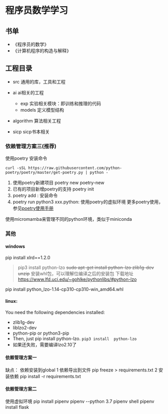# 程序员数学学习

## 书单

* 《程序员的数学》
* 《计算机程序的构造与解释》

## 工程目录

* src 通用的库，工具和工程
* ai ai相关的工程
  * exp 实验相关模块：即训练和推理的代码
  * models 定义模型结构
   
* algorithm 算法相关工程
* sicp sicp书本相关

### 依赖管理方案三(推荐)

使用poetry
安装命令

```
curl -sSL https://raw.githubusercontent.com/python-poetry/poetry/master/get-poetry.py | python -
```

1. 使用poetry新建项目
   poetry new poetry-new
2. 已有的项目新增poetry的支持
   poetry init
3. poetry add : 安装命令
4. poetry run python3 xxx.python: 使用poetry的虚拟环境
   更多poetry使用，参见[poetry使用手册](./doc/poetry使用手册.md)
   
使用micromamba来管理不同的python环境，类似于miniconda

### 其他
#### windows
pip install xlrd==1.2.0
> pip3 install  python-lzo
> ~~sudo apt-get install python-lzo zlib1g-dev unzip~~
> 安装whl包，可以理解位编译之后的安装包
> 下载地址 https://www.lfd.uci.edu/~gohlke/pythonlibs/#python-lzo

pip install python_lzo-1.14-cp310-cp310-win_amd64.whl

#### linux:

You need the following dependencies installed:

* zlib1g-dev
* liblzo2-dev
* python-pip or python3-pip
* Then, just pip install python-lzo. `pip3 install  python-lzo`
* 如果还失败，需要编译lzo2.10了

#### 依赖管理方案一

缺点： 依赖安装到global
1 依赖导出到文件 pip freeze > requirements.txt
2 安装依赖 pip install -r requirements.txt

#### 依赖管理方案二

使用虚拟环境
pip install pipenv
pipenv --python 3.7
pipenv shell
pipenv install flask